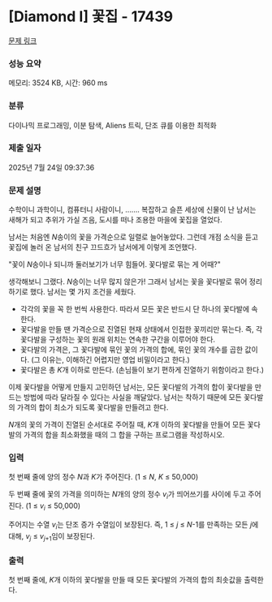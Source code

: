 # [Diamond I] 꽃집 - 17439 

[문제 링크](https://www.acmicpc.net/problem/17439) 

### 성능 요약

메모리: 3524 KB, 시간: 960 ms

### 분류

다이나믹 프로그래밍, 이분 탐색, Aliens 트릭, 단조 큐를 이용한 최적화

### 제출 일자

2025년 7월 24일 09:37:36

### 문제 설명

<p>수학이니 과학이니, 컴퓨터니 사람이니, ……. 복잡하고 슬픈 세상에 신물이 난 남서는 새해가 되고 추위가 가실 즈음, 도시를 떠나 조용한 마을에 꽃집을 열었다.</p>

<p>남서는 처음엔 <span style="font-style: italic;">N</span>송이의 꽃을 가격순으로 일렬로 늘어놓았다. 그런데 개점 소식을 듣고 꽃집에 놀러 온 남서의 친구 끄드흐가 남서에게 이렇게 조언했다.</p>

<p>"꽃이 <span style="font-style: italic;">N</span>송이나 되니까 둘러보기가 너무 힘들어. 꽃다발로 묶는 게 어때?"</p>

<p>생각해보니 그랬다. <span style="font-style: italic;">N</span>송이는 너무 많지 않은가! 그래서 남서는 꽃을 꽃다발로 묶어 정리하기로 했다. 남서는 몇 가지 조건을 세웠다.</p>

<ul>
	<li>각각의 꽃을 꼭 한 번씩 사용한다. 따라서 모든 꽃은 반드시 단 하나의 꽃다발에 속한다.</li>
	<li>꽃다발을 만들 땐 가격순으로 진열된 현재 상태에서 인접한 꽃끼리만 묶는다. 즉, 각 꽃다발을 구성하는 꽃의 원래 위치는 연속한 구간을 이루어야 한다.</li>
	<li>꽃다발의 가격은, 그 꽃다발에 묶인 꽃의 가격의 합에, 묶인 꽃의 개수를 곱한 값이다. (그 이유는, 이해하긴 어렵지만 영업 비밀이라고 한다.)</li>
	<li>꽃다발은 총 <span style="font-style: italic;">K</span>개 이하로 만든다. (손님들이 보기 편하게 진열하기 위함이라고 한다.)</li>
</ul>

<p>이제 꽃다발을 어떻게 만들지 고민하던 남서는, 모든 꽃다발의 가격의 합이 꽃다발을 만드는 방법에 따라 달라질 수 있다는 사실을 깨달았다. 남서는 착하기 때문에 모든 꽃다발의 가격의 합이 최소가 되도록 꽃다발을 만들려고 한다.</p>

<p><span style="font-style: italic;">N</span>개의 꽃의 가격이 진열된 순서대로 주어질 때, <span style="font-style: italic;">K</span>개 이하의 꽃다발을 만들어 모든 꽃다발의 가격의 합을 최소화했을 때의 그 합을 구하는 프로그램을 작성하시오.</p>

### 입력 

 <p>첫 번째 줄에 양의 정수 <span style="font-style: italic;">N</span>과 <span style="font-style: italic;">K</span>가 주어진다. (1 ≤ <span style="font-style: italic;">N</span>, <span style="font-style: italic;">K</span> ≤ 50,000)</p>

<p>두 번째 줄에 꽃의 가격을 의미하는 <span style="font-style: italic;">N</span>개의 양의 정수 <span style="font-style: italic;">v</span><sub><span style="font-style: italic;">i</span></sub>가 띄어쓰기를 사이에 두고 주어진다. (1 ≤ <span style="font-style: italic;">v</span><sub><span style="font-style: italic;">i</span></sub> ≤ 50,000)</p>

<p>주어지는 수열 <span style="font-style: italic;">v</span><sub><span style="font-style: italic;">i</span></sub>는 단조 증가 수열임이 보장된다. 즉, 1 ≤ <span style="font-style: italic;">j</span> ≤ <span style="font-style: italic;">N</span>-1를 만족하는 모든 <span style="font-style: italic;">j</span>에 대해, <span style="font-style: italic;">v</span><sub><span style="font-style: italic;">j</span></sub> ≤ <span style="font-style: italic;">v</span><sub><span style="font-style: italic;">j</span>+1</sub>임이 보장된다.</p>

### 출력 

 <p>첫 번째 줄에, <span style="font-style: italic;">K</span>개 이하의 꽃다발을 만들 때 모든 꽃다발의 가격의 합의 최솟값을 출력한다.</p>

